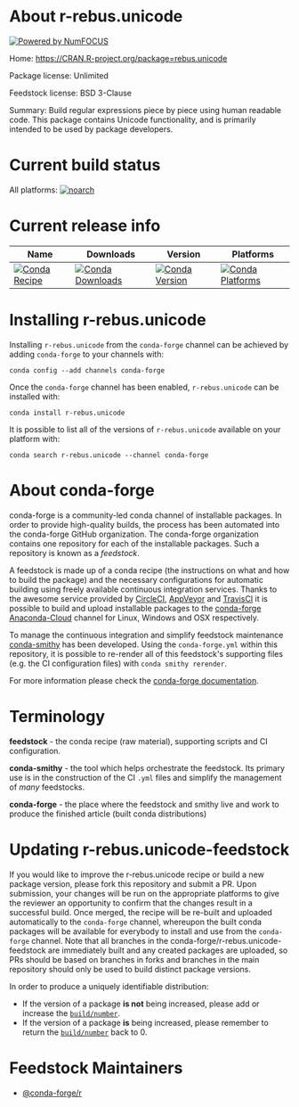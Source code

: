 About r-rebus.unicode
=====================

[![Powered by NumFOCUS](https://img.shields.io/badge/powered%20by-NumFOCUS-orange.svg?style=flat&colorA=E1523D&colorB=007D8A)](http://numfocus.org)

Home: https://CRAN.R-project.org/package=rebus.unicode

Package license: Unlimited

Feedstock license: BSD 3-Clause

Summary: Build regular expressions piece by piece using human readable code. This package contains Unicode functionality, and is primarily intended to be used by package developers.



Current build status
====================

All platforms:
[![noarch](https://img.shields.io/circleci/project/github/conda-forge/r-rebus.unicode-feedstock/master.svg?label=noarch)](https://circleci.com/gh/conda-forge/r-rebus.unicode-feedstock)

Current release info
====================

| Name | Downloads | Version | Platforms |
| --- | --- | --- | --- |
| [![Conda Recipe](https://img.shields.io/badge/recipe-r--rebus.unicode-green.svg)](https://anaconda.org/conda-forge/r-rebus.unicode) | [![Conda Downloads](https://img.shields.io/conda/dn/conda-forge/r-rebus.unicode.svg)](https://anaconda.org/conda-forge/r-rebus.unicode) | [![Conda Version](https://img.shields.io/conda/vn/conda-forge/r-rebus.unicode.svg)](https://anaconda.org/conda-forge/r-rebus.unicode) | [![Conda Platforms](https://img.shields.io/conda/pn/conda-forge/r-rebus.unicode.svg)](https://anaconda.org/conda-forge/r-rebus.unicode) |

Installing r-rebus.unicode
==========================

Installing `r-rebus.unicode` from the `conda-forge` channel can be achieved by adding `conda-forge` to your channels with:

```
conda config --add channels conda-forge
```

Once the `conda-forge` channel has been enabled, `r-rebus.unicode` can be installed with:

```
conda install r-rebus.unicode
```

It is possible to list all of the versions of `r-rebus.unicode` available on your platform with:

```
conda search r-rebus.unicode --channel conda-forge
```


About conda-forge
=================

conda-forge is a community-led conda channel of installable packages.
In order to provide high-quality builds, the process has been automated into the
conda-forge GitHub organization. The conda-forge organization contains one repository
for each of the installable packages. Such a repository is known as a *feedstock*.

A feedstock is made up of a conda recipe (the instructions on what and how to build
the package) and the necessary configurations for automatic building using freely
available continuous integration services. Thanks to the awesome service provided by
[CircleCI](https://circleci.com/), [AppVeyor](https://www.appveyor.com/)
and [TravisCI](https://travis-ci.org/) it is possible to build and upload installable
packages to the [conda-forge](https://anaconda.org/conda-forge)
[Anaconda-Cloud](https://anaconda.org/) channel for Linux, Windows and OSX respectively.

To manage the continuous integration and simplify feedstock maintenance
[conda-smithy](https://github.com/conda-forge/conda-smithy) has been developed.
Using the ``conda-forge.yml`` within this repository, it is possible to re-render all of
this feedstock's supporting files (e.g. the CI configuration files) with ``conda smithy rerender``.

For more information please check the [conda-forge documentation](https://conda-forge.org/docs/).

Terminology
===========

**feedstock** - the conda recipe (raw material), supporting scripts and CI configuration.

**conda-smithy** - the tool which helps orchestrate the feedstock.
                   Its primary use is in the construction of the CI ``.yml`` files
                   and simplify the management of *many* feedstocks.

**conda-forge** - the place where the feedstock and smithy live and work to
                  produce the finished article (built conda distributions)


Updating r-rebus.unicode-feedstock
==================================

If you would like to improve the r-rebus.unicode recipe or build a new
package version, please fork this repository and submit a PR. Upon submission,
your changes will be run on the appropriate platforms to give the reviewer an
opportunity to confirm that the changes result in a successful build. Once
merged, the recipe will be re-built and uploaded automatically to the
`conda-forge` channel, whereupon the built conda packages will be available for
everybody to install and use from the `conda-forge` channel.
Note that all branches in the conda-forge/r-rebus.unicode-feedstock are
immediately built and any created packages are uploaded, so PRs should be based
on branches in forks and branches in the main repository should only be used to
build distinct package versions.

In order to produce a uniquely identifiable distribution:
 * If the version of a package **is not** being increased, please add or increase
   the [``build/number``](https://conda.io/docs/user-guide/tasks/build-packages/define-metadata.html#build-number-and-string).
 * If the version of a package **is** being increased, please remember to return
   the [``build/number``](https://conda.io/docs/user-guide/tasks/build-packages/define-metadata.html#build-number-and-string)
   back to 0.

Feedstock Maintainers
=====================

* [@conda-forge/r](https://github.com/conda-forge/r/)

